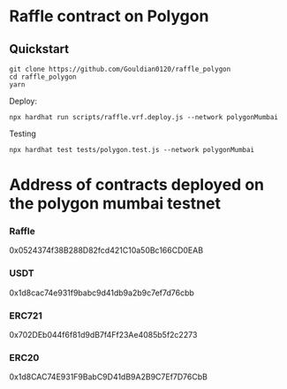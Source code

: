 # Raffle contract on Polygon

## Quickstart
```
git clone https://github.com/Gouldian0120/raffle_polygon
cd raffle_polygon
yarn

```

Deploy:

```
npx hardhat run scripts/raffle.vrf.deploy.js --network polygonMumbai

```

Testing

```
npx hardhat test tests/polygon.test.js --network polygonMumbai

```

# Address of contracts deployed on the polygon mumbai testnet

### Raffle
0x0524374f38B288D82fcd421C10a50Bc166CD0EAB

### USDT
0x1d8cac74e931f9babc9d41db9a2b9c7ef7d76cbb

### ERC721
0x702DEb044f6f81d9dB7f4Ff23Ae4085b5f2c2273

### ERC20
0x1d8CAC74E931F9BabC9D41dB9A2B9C7Ef7D76CbB